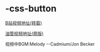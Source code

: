 # -css-button

[B站视频地址(转载)]("https://www.bilibili.com/video/BV1m7411Y7Nc")

[油管视频地址(原版)]("https://youtu.be/pdH5X2mXzPk")

视频中BGM:Melody --Cadmium/Jon Becker
